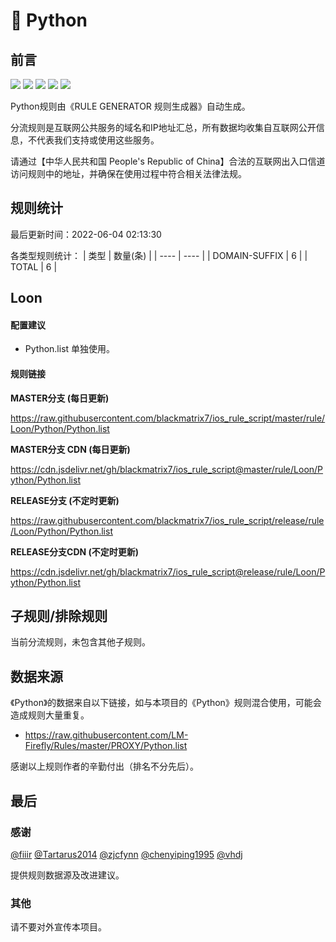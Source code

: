 # 🧸 Python

## 前言

![](https://shields.io/badge/-移除重复规则-ff69b4) ![](https://shields.io/badge/-DOMAIN与DOMAIN--SUFFIX合并-green) ![](https://shields.io/badge/-DOMAIN--SUFFIX间合并-critical) ![](https://shields.io/badge/-DOMAIN--SUFFIX与DOMAIN--KEYWORD合并-blue) ![](https://shields.io/badge/-IP--CIDR(6)合并-blueviolet) 

Python规则由《RULE GENERATOR 规则生成器》自动生成。

分流规则是互联网公共服务的域名和IP地址汇总，所有数据均收集自互联网公开信息，不代表我们支持或使用这些服务。

请通过【中华人民共和国 People's Republic of China】合法的互联网出入口信道访问规则中的地址，并确保在使用过程中符合相关法律法规。

## 规则统计

最后更新时间：2022-06-04 02:13:30

各类型规则统计：
| 类型 | 数量(条)  | 
| ---- | ----  |
| DOMAIN-SUFFIX | 6  | 
| TOTAL | 6  | 


## Loon 

#### 配置建议
- Python.list 单独使用。

#### 规则链接
**MASTER分支 (每日更新)**

https://raw.githubusercontent.com/blackmatrix7/ios_rule_script/master/rule/Loon/Python/Python.list

**MASTER分支 CDN (每日更新)**

https://cdn.jsdelivr.net/gh/blackmatrix7/ios_rule_script@master/rule/Loon/Python/Python.list

**RELEASE分支 (不定时更新)**

https://raw.githubusercontent.com/blackmatrix7/ios_rule_script/release/rule/Loon/Python/Python.list

**RELEASE分支CDN (不定时更新)**

https://cdn.jsdelivr.net/gh/blackmatrix7/ios_rule_script@release/rule/Loon/Python/Python.list

## 子规则/排除规则


当前分流规则，未包含其他子规则。

## 数据来源

《Python》的数据来自以下链接，如与本项目的《Python》规则混合使用，可能会造成规则大量重复。

- https://raw.githubusercontent.com/LM-Firefly/Rules/master/PROXY/Python.list


感谢以上规则作者的辛勤付出（排名不分先后）。

## 最后

### 感谢

[@fiiir](https://github.com/fiiir) [@Tartarus2014](https://github.com/Tartarus2014) [@zjcfynn](https://github.com/zjcfynn) [@chenyiping1995](https://github.com/chenyiping1995) [@vhdj](https://github.com/vhdj)

提供规则数据源及改进建议。

### 其他

请不要对外宣传本项目。